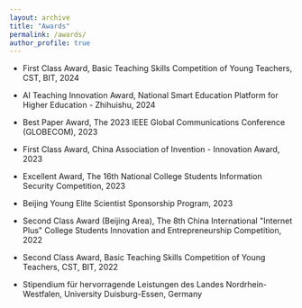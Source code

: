 ```yaml
---
layout: archive
title: "Awards"
permalink: /awards/
author_profile: true
---
```

* First Class Award, Basic Teaching Skills Competition of Young Teachers, CST, BIT, 2024 

* AI Teaching Innovation Award, National Smart Education Platform for Higher Education - Zhihuishu, 2024

* Best Paper Award, The 2023 IEEE Global Communications Conference (GLOBECOM), 2023

* First Class Award, China Association of Invention - Innovation Award, 2023

* Excellent Award, The 16th National College Students Information Security Competition, 2023

* Beijing Young Elite Scientist Sponsorship Program, 2023

* Second Class Award (Beijing Area), The 8th China International "Internet Plus" College Students Innovation and Entrepreneurship Competition, 2022 

* Second Class Award, Basic Teaching Skills Competition of Young Teachers, CST, BIT, 2022 

* Stipendium für hervorragende Leistungen des Landes Nordrhein-Westfalen, University Duisburg-Essen, Germany